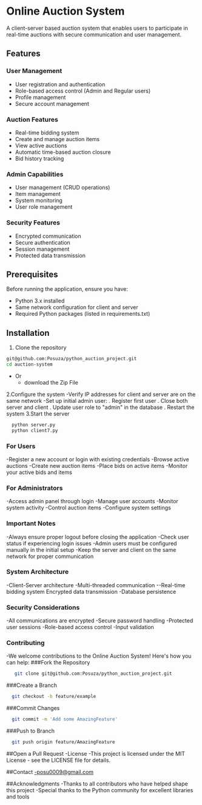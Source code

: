 # Online Auction System

A client-server based auction system that enables users to participate in real-time auctions with secure communication and user management.

## Features

### User Management
- User registration and authentication
- Role-based access control (Admin and Regular users)
- Profile management
- Secure account management

### Auction Features
- Real-time bidding system
- Create and manage auction items
- View active auctions
- Automatic time-based auction closure
- Bid history tracking

### Admin Capabilities
- User management (CRUD operations)
- Item management
- System monitoring
- User role management

### Security Features
- Encrypted communication
- Secure authentication
- Session management
- Protected data transmission

## Prerequisites

Before running the application, ensure you have:
- Python 3.x installed
- Same network configuration for client and server
- Required Python packages (listed in requirements.txt)

## Installation

1. Clone the repository
  ```bash
  git@github.com:Posuza/python_auction_project.git
  cd auction-system
  ```
  - Or 
    - download the Zip File


2.Configure the system
  -Verify IP addresses for client and server are on the same network
  -Set up initial admin user:
    . Register first user
    . Close both server and client
    . Update user role to "admin" in the database
    . Restart the system
3.Start the server
  ```bash
    python server.py
    python client7.py
  ```
### For Users
  -Register a new account or login with existing credentials
  -Browse active auctions
  -Create new auction items
  -Place bids on active items
  -Monitor your active bids and items
  
### For Administrators
  -Access admin panel through login
  -Manage user accounts
  -Monitor system activity
  -Control auction items
  -Configure system settings
  
### Important Notes
  -Always ensure proper logout before closing the application
  -Check user status if experiencing login issues
  -Admin users must be configured manually in the initial setup
  -Keep the server and client on the same network for proper communication
  
### System Architecture
  -Client-Server architecture
  -Multi-threaded communication
  --Real-time bidding system
  Encrypted data transmission
  -Database persistence
### Security Considerations
  -All communications are encrypted
  -Secure password handling
  -Protected user sessions
  -Role-based access control
  -Input validation
  
### Contributing
  -We welcome contributions to the Online Auction System! Here's how you can help:
###Fork the Repository
 ```bash
    git clone git@github.com:Posuza/python_auction_project.git
  ```
###Create a Branch
  ```bash
    git checkout -b feature/example
  ```
###Commit Changes
  ```bash
    git commit -m 'Add some AmazingFeature'
  ```
###Push to Branch
  ```bash
    git push origin feature/AmazingFeature
  ```
##Open a Pull Request
  -License
  -This project is licensed under the MIT License - see the LICENSE file for details.

##Contact
   -posu0009@gmail.com

##Acknowledgments
  -Thanks to all contributors who have helped shape this project
  -Special thanks to the Python community for excellent libraries and tools

  
